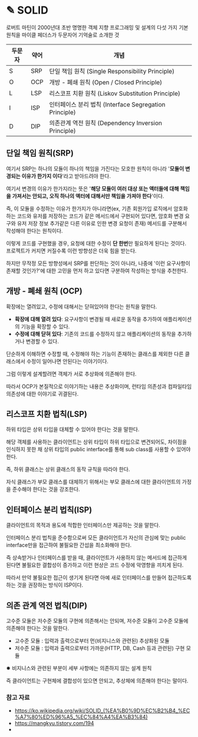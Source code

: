 # ✎ SOLID
로버트 마틴이 2000년대 초반 명명한 객체 지향 프로그래밍 및 설계의 다섯 가지 기본 원칙을 마이클 페더스가 두문자어 기억술로 소개한 것

| 두문자 | 약어  | 개념                                            |
|-----|-----|-----------------------------------------------|
| S   | SRP | 단일 책임 원칙 (Single Responsibility Principle)    |
| O   | OCP | 개방 - 폐쇄 원칙 (Open / Closed Principle)          |
| L   | LSP | 리스코프 치환 원칙 (Liskov Substitution Principle)    |
| I   | ISP | 인터페이스 분리 법칙 (Interface Segregation Principle) |
| D   | DIP | 의존관계 역전 원칙 (Dependency Inversion Principle)   |

## 단일 책임 원칙(SRP)
여기서 SRP는 하나의 모듈이 하나의 책임을 가진다는 모호한 원칙이 아니라 '**모듈이 변경되는 이유가 한가지 이다**'라고 받아드려야 한다.

여기서 변경의 이유가 한가지라는 뜻은 '**해당 모듈이 여러 대상 또는 액터들에 대해 책임을 가져서는 안되고, 오직 하나의 액터에 대해서만 책임을 가져야 한다**'이다.

즉, 이 모듈을 수정하는 이유가 한가지가 아니라면(ex, 기존 회원가입 로직에서 암호화하는 코드와 유저를 저장하는 코드가 같은 메서드에서 구현되어 있다면, 암호화 변경 요구와 유저 저장 정보 추가같은 다른 이유로 인한 변경 요청이 존재) 메서드를 구분해서 작성해야 한다는 원칙이다.

이렇게 코드를 구현했을 경우, 요청에 대한 수정이 **단 한번**만 필요하게 된다는 것이다. 프로젝트가 커지면 커질수록 이런 방향성은 더욱 힘을 받는다.

하지만 무작정 모든 방향성에서 SRP를 판단하는 것이 아니라, 나중에 '이런 요구사항이 존재할 것인가?'에 대한 고민을 먼저 하고 있다면 구분하여 작성하는 방식을 추천한다.

## 개방 - 폐쇄 원칙 (OCP)
확장에는 열려있고, 수정에 대해서는 닫혀있어야 한다는 원칙을 말한다.
- **확장에 대해 열려 있다**: 요구사항이 변경될 때 새로운 동작을 추가하여 애플리케이션의 기능을 확장할 수 있다. 
- **수정에 대해 닫혀 있다**: 기존의 코드를 수정하지 않고 애플리케이션의 동작을 추가하거나 변경할 수 있다.

단순하게 이해하면 수정할 때, 수정해야 하는 기능이 존재하는 클래스를 제외한 다른 클래스에서 수정이 일어나면 안된다는 이야기이다.

그럼 이렇게 설계할려면 객체가 서로 추상화에 의존해야 한다.

따라서 OCP가 본질적으로 이야기하는 내용은 추상화이며, 런타임 의존성과 컴파일타임 의존성에 대한 이야기로 귀결된다.

## 리스코프 치환 법칙(LSP)
하위 타입은 상위 타입을 대체할 수 있어야 한다는 것을 말한다.

해당 객체를 사용하는 클라이언트는 상위 타입이 하위 타입으로 변견되어도, 차이점을 인식하지 못한 채 상위 타입의 public interface를 통해 sub class를 사용할 수 있어야 한다.

즉, 하위 클래스는 상위 클래스의 동작 규칙을 따라야 한다.

자식 클래스가 부모 클래스를 대체하기 위해서는 부모 클래스에 대한 클라이언트의 가정을 준수해야 한다는 것을 강조한다.

## 인터페이스 분리 법칙(ISP)
클라이언트의 목적과 용도에 적합한 인터페이스만 제공하는 것을 말한다.

인터페이스 분리 법칙을 준수함으로써 모든 클라이언트가 자신의 관심에 맞는 public interface만을 접근하여 불필요한 간섭을 최소화해야 한다.

즉 상속받거나 인터페이스를 받을 때, 클라이언트가 사용하지 않는 메서드에 접근하게 된다면 불필요한 결합성이 증가하고 이런 현상은 코드 수정에 악영향을 끼치게 된다.

따라서 만약 불필요한 접근이 생기게 된다면 아예 새로 인터페이스를 만들어 접근하도록 하는 것을 권장하는 방식이 ISP이다.

## 의존 관계 역전 법칙(DIP)
고수준 모듈은 저수준 모듈의 구현에 의존해서는 안되며, 저수준 모듈이 고수준 모듈에 의존해야 한다는 것을 말한다.

- 고수준 모듈 : 입력과 출력으로부터 먼(비지니스와 관련된) 추상화된 모듈
- 저수준 모듈 : 입력과 출력으로부터 가까운(HTTP, DB, Cash 등과 관련된) 구현 모듈
 
✹ 비지니스와 관련된 부분이 세부 사항에는 의존하지 않는 설계 원칙

즉 클라이언트는 구현체에 결합성이 있으면 안되고, 추상체에 의존해야 한다는 말이다.


### 참고 자료
- https://ko.wikipedia.org/wiki/SOLID_(%EA%B0%9D%EC%B2%B4_%EC%A7%80%ED%96%A5_%EC%84%A4%EA%B3%84)
- https://mangkyu.tistory.com/194
- 